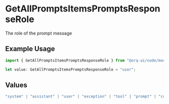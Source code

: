 # GetAllPromptsItemsPromptsResponseRole

The role of the prompt message

## Example Usage

```typescript
import { GetAllPromptsItemsPromptsResponseRole } from "@orq-ai/node/models/operations";

let value: GetAllPromptsItemsPromptsResponseRole = "user";
```

## Values

```typescript
"system" | "assistant" | "user" | "exception" | "tool" | "prompt" | "correction" | "expected_output"
```